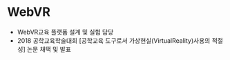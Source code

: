 # WebVR
- WebVR교육 플랫폼 설계 및 실험 담당
- 2018 공학교육학술대회 [공학교육 도구로서 가상현실(VirtualReality)사용의 적절성] 논문 채택 및 발표
